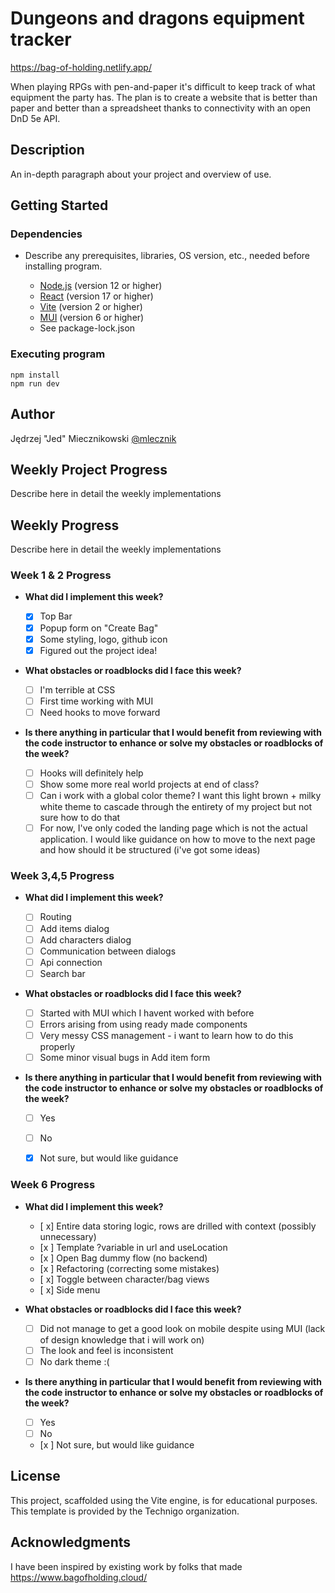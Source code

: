 # Dungeons and dragons equipment tracker

https://bag-of-holding.netlify.app/

When playing RPGs with pen-and-paper it's difficult to keep track of what equipment the party has.
The plan is to create a website that is better than paper and better than a spreadsheet thanks to connectivity with an open DnD 5e API.

## Description

An in-depth paragraph about your project and overview of use.

## Getting Started

### Dependencies

- Describe any prerequisites, libraries, OS version, etc., needed before installing program.

  - [Node.js](https://nodejs.org/) (version 12 or higher)
  - [React](https://reactjs.org/) (version 17 or higher)
  - [Vite](https://vitejs.dev/) (version 2 or higher)
  - [MUI](https://mui.com/) (version 6 or higher)
  - See package-lock.json

### Executing program

```
npm install
npm run dev
```

## Author

Jędrzej "Jed" Miecznikowski
[@mlecznik](https://twitter.com/mlecznik)

## Weekly Project Progress

Describe here in detail the weekly implementations

## Weekly Progress

Describe here in detail the weekly implementations

### Week 1 & 2 Progress

- **What did I implement this week?**

  - [x] Top Bar
  - [x] Popup form on "Create Bag"
  - [x] Some styling, logo, github icon
  - [x] Figured out the project idea!

- **What obstacles or roadblocks did I face this week?**

  - [ ] I'm terrible at CSS
  - [ ] First time working with MUI
  - [ ] Need hooks to move forward

- **Is there anything in particular that I would benefit from reviewing with the code instructor to enhance or solve my obstacles or roadblocks of the week?**
  - [ ] Hooks will definitely help
  - [ ] Show some more real world projects at end of class?
  - [ ] Can i work with a global color theme? I want this light brown + milky white theme to cascade through the entirety of my project but not sure how to do that
  - [ ] For now, I've only coded the landing page which is not the actual application. I would like guidance on how to move to the next page and how should it be structured (i've got some ideas)

### Week 3,4,5 Progress
- **What did I implement this week?**
  - [ ] Routing
  - [ ] Add items dialog
  - [ ] Add characters dialog
  - [ ] Communication between dialogs
  - [ ] Api connection
  - [ ] Search bar
- **What obstacles or roadblocks did I face this week?**

  - [ ] Started with MUI which I havent worked with before
  - [ ] Errors arising from using ready made components 
  - [ ] Very messy CSS management - i want to learn how to do this properly
  - [ ] Some minor visual bugs in Add item form

- **Is there anything in particular that I would benefit from reviewing with the code instructor to enhance or solve my obstacles or roadblocks of the week?**
  - [ ] Yes
  - [ ] No
  - [x] Not sure, but would like guidance


### Week 6 Progress

- **What did I implement this week?**
  - [ x] Entire data storing logic, rows are drilled with context (possibly unnecessary)
  - [x ] Template ?variable in url and useLocation
  - [x ] Open Bag dummy flow (no backend)
  - [x ] Refactoring (correcting some mistakes)
  - [ x] Toggle between character/bag views
  - [ x] Side menu
- **What obstacles or roadblocks did I face this week?**

  - [ ] Did not manage to get a good look on mobile despite using MUI (lack of design knowledge that i will work on)
  - [ ] The look and feel is inconsistent
  - [ ] No dark theme :(
        
- **Is there anything in particular that I would benefit from reviewing with the code instructor to enhance or solve my obstacles or roadblocks of the week?**
  - [ ] Yes
  - [ ] No
  - [x ] Not sure, but would like guidance


## License

This project, scaffolded using the Vite engine, is for educational purposes. This template is provided by the Technigo organization.

## Acknowledgments

I have been inspired by existing work by folks that made https://www.bagofholding.cloud/ 
